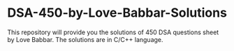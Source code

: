 # DSA-450-by-Love-Babbar-Solutions
This repository will provide you the solutions of 450 DSA questions sheet by Love Babbar. The solutions are in C/C++ language.
